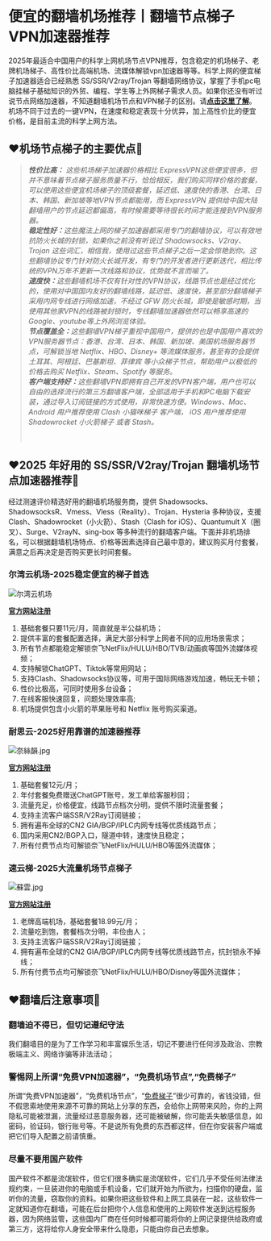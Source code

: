 # 便宜的翻墙机场推荐丨翻墙节点梯子VPN加速器推荐

2025年最适合中国用户的科学上网机场节点VPN推荐，包含稳定的机场梯子、老牌机场梯子、高性价比高端机场、流媒体解锁vpn加速器等等。科学上网的便宜梯子加速器适合已经熟悉 SS/SSR/V2ray/Trojan 等翻墙网络协议，掌握了手机pc电脑挂梯子基础知识的外贸、编程、学生等上外网梯子需求人员。如果你还没有听过说节点网络加速器，不知道翻墙机场节点和VPN梯子的区别。请[**点击这里了解**](https://discuss.d2l.ai/t/topic/23106)。机场不同于过去的一键VPN，在速度和稳定表现十分优异，加上高性价比的便宜价格，是目前主流的科学上网方法。  

## ❤机场节点梯子的主要优点💚
<div class="wp-block-uagb-blockquote uagb-block-f921f091 uagb-blockquote__skin-border uagb-blockquote__with-tweet uagb-blockquote__tweet-style-classic uagb-blockquote__tweet-icon_text uagb-blockquote__stack-img-none">
<blockquote class="uagb-blockquote"><footer>
<div class="uagb-blockquote__author-wrap uagb-blockquote__author-at-left"><cite class="uagb-blockquote__author"> <strong>性价比高：</strong> 这些机场梯子加速器价格相比 ExpressVPN这些便宜很多，但并不意味着节点梯子服务质量不行，恰恰相反，我们购买同样价格的套餐，可以使用这些便宜机场梯子的顶级套餐，延迟低、速度快的香港、台湾、日本、韩国、新加坡等地VPN节点都能用，而 ExpressVPN 提供给中国大陆翻墙用户的节点延迟都偏高，有时候需要等待很长时间才能连接到VPN服务器。<br /><strong>稳定性好：</strong>这些魔法上网的梯子加速器都采用专门的翻墙协议，可以有效地抗防火长城的封锁，如果你之前没有听说过 Shadowsocks、V2ray、Trojan 这些词汇，相信我，使用过这些节点梯子之后一定会惊艳到你。这些翻墙协议专门针对防火长城开发，有专门的开发者进行更新迭代，相比传统的VPN万年不更新一次线路和协议，优势就不言而喻了。<br /><strong>速度快：</strong>这些翻墙机场不仅有针对性的VPN协议，线路节点也是经过优化的，使用对中国国内友好的翻墙线路，延迟低、速度快，甚至部分翻墙梯子采用内网专线进行网络加速，不经过 GFW 防火长城，即使是敏感时期，当使用其他家VPN的线路被封锁时，专线翻墙加速器依然可以畅享高速的Google、youtube等上外网浏览体验。<br /><strong>节点覆盖全：</strong>这些翻墙VPN梯子重视中国用户，提供的也是中国用户喜欢的VPN服务器节点：香港、台湾、日本、韩国、新加坡、美国机场服务器节点，可解锁当地 Netflix、HBO、Disney+ 等流媒体服务，甚至有的会提供 土耳其、阿根廷、巴基斯坦、菲律宾 等小众梯子节点，帮助用户以极低的价格去购买 Netflix、Steam、Spotify 等服务。<br /><strong>客户端支持好：</strong>这些翻墙VPN即拥有自己开发的VPN客户端，用户也可以自由的选择流行的第三方翻墙客户端，全部适用于手机和PC电脑下载安装，通过导入订阅链接的方式使用，非常快速方便。Windows、Mac、Android 用户推荐使用 Clash 小猫咪梯子 客户端， iOS 用户推荐使用 Shadowrocket 小火箭梯子 或者 Stash。</cite></div>
<p> </p>
</footer></blockquote>
</div>  

## ❤2025 年好用的 SS/SSR/V2ray/Trojan 翻墙机场节点加速器推荐💚
经过测速评价精选好用的翻墙机场服务商，提供 Shadowsocks、ShadowsocksR、Vmess、Vless（Reality）、Trojan、Hysteria 多种协议，支援 Clash、Shadowrocket（小火箭）、Stash（Clash for iOS）、Quantumult X（圈叉）、Surge、V2rayN、sing-box 等多种流行的翻墙客户端。下面并非机场排名，可以根据翻墙机场特点、价格等因素选择自己最中意的，建议购买月付套餐，满意之后再决定是否购买更长时间套餐。

### 尔湾云机场-2025稳定便宜的梯子首选  

![尔湾云机场](https://www.cnvintage.org/assets/files/2024-12-13/1734066601-657630-image.png)

[**官方网站注册**](https://go.1vpn.cc/ewan)  
1. 基础套餐只要11元/月，简直就是半公益机场；
2. 提供丰富的套餐配置选择，满足大部分科学上网者不同的应用场景需求；
3. 所有节点都能稳定解锁奈飞NetFlix/HULU/HBO/TVB/动画疯等国外流媒体视频；
4. 支持解锁ChatGPT、Tiktok等常用网站；
5. 支持Clash、Shadowsocks协议等，可用于国际网络游戏加速，畅玩无卡顿；
6. 性价比极高，可同时使用多台设备；
8. 在线客服快速回复，问题处理效率高;
9. 机场提供包含小火箭的苹果账号和 Netflix 账号购买渠道。

### 耐思云-2025好用靠谱的加速器推荐

![奈絲韻.jpg](https://s2.loli.net/2023/11/21/dFAnPqGciwMJo9W.jpg)  

[**官方网站注册**](https://go.1vpn.cc/nisi)  
1. 基础套餐12元/月；
2. 年付套餐免费赠送ChatGPT账号，发工单给客服秒回；
3. 流量充足，价格便宜，线路节点档次分明，提供不限时流量套餐；
4. 支持主流客户端SSR/V2Ray订阅链接；
5. 拥有遍布全球的CN2 GIA/BGP/IPLC内网专线等优质线路节点；
6. 国内采用CN2/BGP入口，隧道中转，速度快且稳定；
7. 所有付费节点均可解锁奈飞NetFlix/HULU/HBO等国外流媒体；

### 速云梯-2025大流量机场节点梯子  

![蘇雲.jpg](https://s2.loli.net/2023/10/21/YpgLNOcKoenB6G3.jpg)  

[**官方网站注册**](https://go.1vpn.cc/suyu)  
1. 老牌高端机场，基础套餐18.99元/月；
2. 流量吃到饱，套餐档次分明，丰俭由人；
3. 支持主流客户端SSR/V2Ray订阅链接；
4. 拥有遍布全球的CN2 GIA/BGP/IPLC内网专线等优质线路节点，抗封锁永不掉线；
6. 所有付费节点均可解锁奈飞NetFlix/HULU/HBO/Disney等国外流媒体；

## ❤翻墙后注意事项💚
### 翻墙迫不得已，但切记遵纪守法
我们翻墙目的是为了工作学习和丰富娱乐生活，切记不要进行任何涉及政治、宗教极端主义、网络诈骗等非法活动；

### 警惕网上所谓“免费VPN加速器”，“免费机场节点”,“免费梯子”
所谓“免费VPN加速器”，“免费机场节点”，“[免费梯子](https://github.com/2025vpn/tuijianvpn)”很少可靠的，省钱没错，但不假思索地使用来源不可靠的网站上分享的东西，会给你上网带来风险，你的上网隐私可能被泄漏，流量经过恶意服务器，还可能被破解，你可能丢失敏感信息，如密码，验证码，银行账号等。不是说所有免费的东西都这样，但在你安装客户端或把它们导入配置之前请慎重。

### 尽量不要用国产软件
国产软件不都是流氓软件，但它们很多确实是流氓软件，它们几乎不受任何法律法规约束，一旦装进你的电脑或手机设备，它们就开始为所欲为，扫描你的硬盘，监听你的流量，窃取你的资料。如果你把这些软件和上网工具装在一起，这些软件一定就知道你在翻墙，可能在后台把你个人信息和使用的上网软件发送到远程服务器，因为网络监管，这些国内厂商在任何时候都可能将你的上网记录提供给政府或第三方，这将给你人身安全带来什么隐患，只能由你自己去想象。

